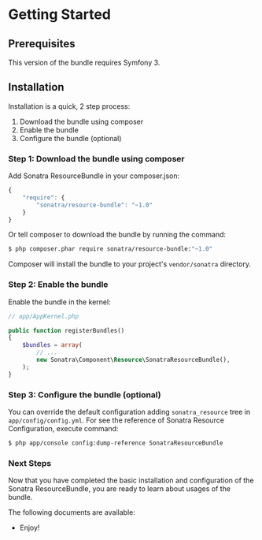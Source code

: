 Getting Started
===============

## Prerequisites

This version of the bundle requires Symfony 3.

## Installation

Installation is a quick, 2 step process:

1. Download the bundle using composer
2. Enable the bundle
3. Configure the bundle (optional)

### Step 1: Download the bundle using composer

Add Sonatra ResourceBundle in your composer.json:

```js
{
    "require": {
        "sonatra/resource-bundle": "~1.0"
    }
}
```

Or tell composer to download the bundle by running the command:

```bash
$ php composer.phar require sonatra/resource-bundle:"~1.0"
```

Composer will install the bundle to your project's `vendor/sonatra` directory.

### Step 2: Enable the bundle

Enable the bundle in the kernel:

```php
// app/AppKernel.php

public function registerBundles()
{
    $bundles = array(
        // ...
        new Sonatra\Component\Resource\SonatraResourceBundle(),
    );
}
```

### Step 3: Configure the bundle (optional)

You can override the default configuration adding `sonatra_resource` tree in `app/config/config.yml`.
For see the reference of Sonatra Resource Configuration, execute command:

```bash
$ php app/console config:dump-reference SonatraResourceBundle
```

### Next Steps

Now that you have completed the basic installation and configuration of the
Sonatra ResourceBundle, you are ready to learn about usages of the bundle.

The following documents are available:

- Enjoy!
